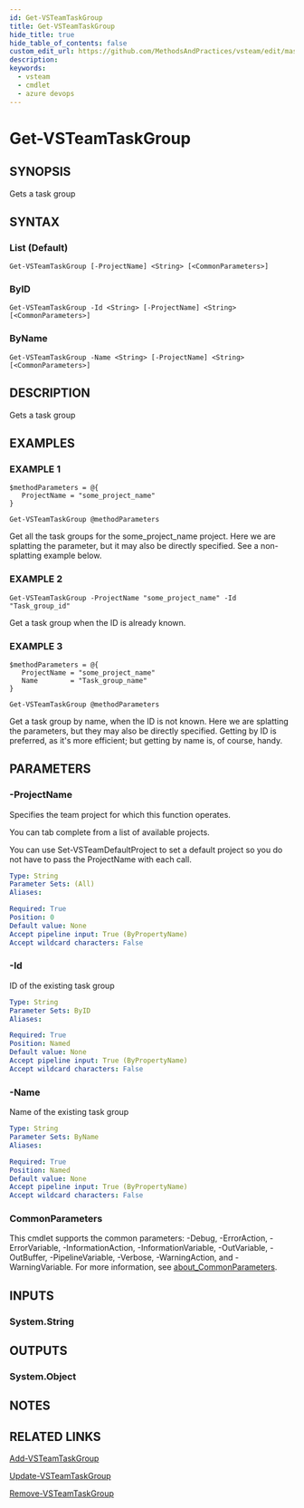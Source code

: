 ```yaml
---
id: Get-VSTeamTaskGroup
title: Get-VSTeamTaskGroup
hide_title: true
hide_table_of_contents: false
custom_edit_url: https://github.com/MethodsAndPractices/vsteam/edit/master/.docs/Get-VSTeamTaskGroup.md
description: 
keywords:
  - vsteam
  - cmdlet
  - azure devops
---
```


# Get-VSTeamTaskGroup

## SYNOPSIS
Gets a task group

## SYNTAX

### List (Default)
```
Get-VSTeamTaskGroup [-ProjectName] <String> [<CommonParameters>]
```

### ByID
```
Get-VSTeamTaskGroup -Id <String> [-ProjectName] <String> [<CommonParameters>]
```

### ByName
```
Get-VSTeamTaskGroup -Name <String> [-ProjectName] <String> [<CommonParameters>]
```

## DESCRIPTION
Gets a task group

## EXAMPLES

### EXAMPLE 1
```
$methodParameters = @{
   ProjectName = "some_project_name"
}

Get-VSTeamTaskGroup @methodParameters
```

Get all the task groups for the some_project_name project. 
Here we are splatting the parameter, but it may also be directly specified. 
See a non-splatting example below.

### EXAMPLE 2
```
Get-VSTeamTaskGroup -ProjectName "some_project_name" -Id "Task_group_id"
```

Get a task group when the ID is already known.

### EXAMPLE 3
```
$methodParameters = @{
   ProjectName = "some_project_name"
   Name        = "Task_group_name"
}

Get-VSTeamTaskGroup @methodParameters
```

Get a task group by name, when the ID is not known. 
Here we are splatting the parameters, but they may also be directly specified. 
Getting by ID is preferred, as it's more efficient; but getting by name is, of course, handy.

## PARAMETERS

### -ProjectName
Specifies the team project for which this function operates.

You can tab complete from a list of available projects.

You can use Set-VSTeamDefaultProject to set a default project so you do not have to pass the ProjectName with each call.

```yaml
Type: String
Parameter Sets: (All)
Aliases:

Required: True
Position: 0
Default value: None
Accept pipeline input: True (ByPropertyName)
Accept wildcard characters: False
```

### -Id
ID of the existing task group

```yaml
Type: String
Parameter Sets: ByID
Aliases:

Required: True
Position: Named
Default value: None
Accept pipeline input: True (ByPropertyName)
Accept wildcard characters: False
```

### -Name
Name of the existing task group

```yaml
Type: String
Parameter Sets: ByName
Aliases:

Required: True
Position: Named
Default value: None
Accept pipeline input: True (ByPropertyName)
Accept wildcard characters: False
```

### CommonParameters
This cmdlet supports the common parameters: -Debug, -ErrorAction, -ErrorVariable, -InformationAction, -InformationVariable, -OutVariable, -OutBuffer, -PipelineVariable, -Verbose, -WarningAction, and -WarningVariable. For more information, see [about_CommonParameters](http://go.microsoft.com/fwlink/?LinkID=113216).

## INPUTS

### System.String
## OUTPUTS

### System.Object
## NOTES

## RELATED LINKS

[Add-VSTeamTaskGroup]()

[Update-VSTeamTaskGroup]()

[Remove-VSTeamTaskGroup]()


